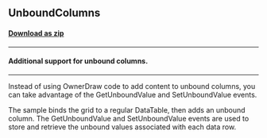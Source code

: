 ## UnboundColumns
#### [Download as zip](https://grapecity.github.io/DownGit/#/home?url=https://github.com/GrapeCity/ComponentOne-WinForms-Samples/tree/master/NetFramework\FlexGrid\CS\UnboundColumns)
____
#### Additional support for unbound columns.
____
Instead of using OwnerDraw code to add content to unbound columns, you can take advantage of the GetUnboundValue and SetUnboundValue events. 

The sample binds the grid to a regular DataTable, then adds an unbound column. The GetUnboundValue and SetUnboundValue events are used to store and retrieve the unbound values associated with each data row. 